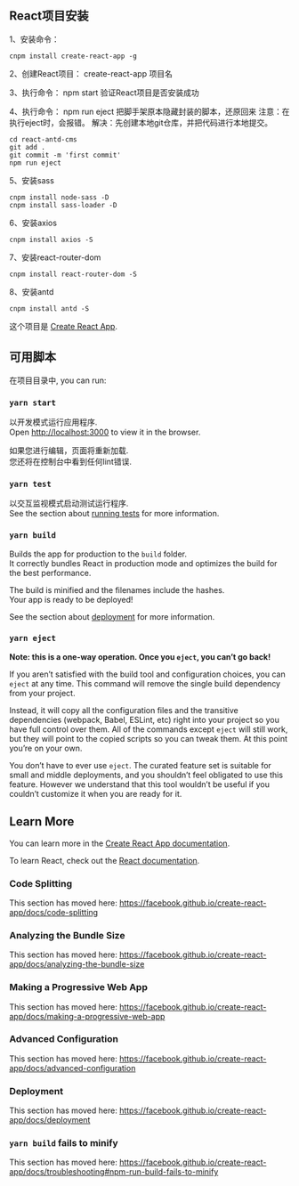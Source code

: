 ## React项目安装
1、安装命令：
  ```
  cnpm install create-react-app -g
  ```
2、创建React项目：
  create-react-app 项目名

3、执行命令：
  npm start 验证React项目是否安装成功

4、执行命令：
  npm run eject 把脚手架原本隐藏封装的脚本，还原回来
  注意：在执行eject时，会报错。
  解决：先创建本地git仓库，并把代码进行本地提交。
  ```
  cd react-antd-cms
  git add .
  git commit -m 'first commit'
  npm run eject
  ```
5、安装sass
  ```
  cnpm install node-sass -D
  cnpm install sass-loader -D
  ```
6、安装axios
  ```
  cnpm install axios -S
  ```
7、安装react-router-dom
  ```
  cnpm install react-router-dom -S
  ```
8、安装antd
  ```
  cnpm install antd -S
  ```


这个项目是 [Create React App](https://github.com/facebook/create-react-app).

## 可用脚本

在项目目录中, you can run:

### `yarn start`

以开发模式运行应用程序.<br />
Open [http://localhost:3000](http://localhost:3000) to view it in the browser.

如果您进行编辑，页面将重新加载.<br />
您还将在控制台中看到任何lint错误.

### `yarn test`

以交互监视模式启动测试运行程序.<br />
See the section about [running tests](https://facebook.github.io/create-react-app/docs/running-tests) for more information.

### `yarn build`

Builds the app for production to the `build` folder.<br />
It correctly bundles React in production mode and optimizes the build for the best performance.

The build is minified and the filenames include the hashes.<br />
Your app is ready to be deployed!

See the section about [deployment](https://facebook.github.io/create-react-app/docs/deployment) for more information.

### `yarn eject`

**Note: this is a one-way operation. Once you `eject`, you can’t go back!**

If you aren’t satisfied with the build tool and configuration choices, you can `eject` at any time. This command will remove the single build dependency from your project.

Instead, it will copy all the configuration files and the transitive dependencies (webpack, Babel, ESLint, etc) right into your project so you have full control over them. All of the commands except `eject` will still work, but they will point to the copied scripts so you can tweak them. At this point you’re on your own.

You don’t have to ever use `eject`. The curated feature set is suitable for small and middle deployments, and you shouldn’t feel obligated to use this feature. However we understand that this tool wouldn’t be useful if you couldn’t customize it when you are ready for it.

## Learn More

You can learn more in the [Create React App documentation](https://facebook.github.io/create-react-app/docs/getting-started).

To learn React, check out the [React documentation](https://reactjs.org/).

### Code Splitting

This section has moved here: https://facebook.github.io/create-react-app/docs/code-splitting

### Analyzing the Bundle Size

This section has moved here: https://facebook.github.io/create-react-app/docs/analyzing-the-bundle-size

### Making a Progressive Web App

This section has moved here: https://facebook.github.io/create-react-app/docs/making-a-progressive-web-app

### Advanced Configuration

This section has moved here: https://facebook.github.io/create-react-app/docs/advanced-configuration

### Deployment

This section has moved here: https://facebook.github.io/create-react-app/docs/deployment

### `yarn build` fails to minify

This section has moved here: https://facebook.github.io/create-react-app/docs/troubleshooting#npm-run-build-fails-to-minify
